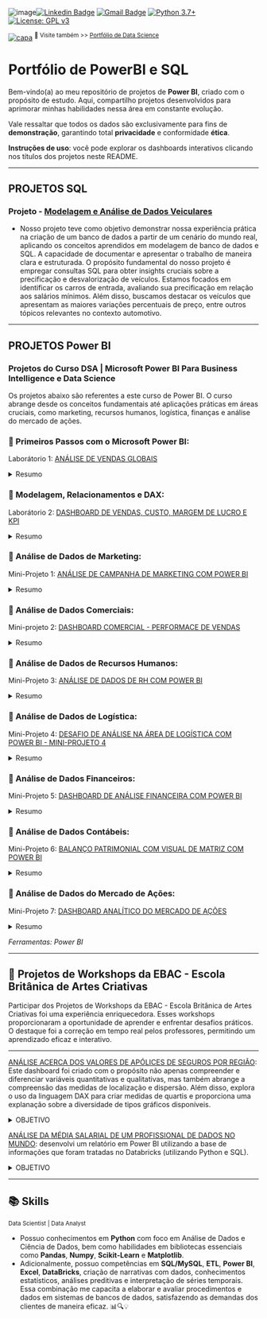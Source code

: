 ![image](https://github.com/SarahFeanor/Portfolio_PowerBI_SQL/assets/86063513/8834d7f0-1559-4536-8e32-bf9af894dab4)[![Linkedin Badge](https://img.shields.io/badge/-SarahFR-blue?style=flat-square&logo=Linkedin&logoColor=white&link=https://www.linkedin.com/in/sarahfrezende/)](https://www.linkedin.com/in/sarahfrezende/) 
[![Gmail Badge](https://img.shields.io/badge/-Gmail-c14438?style=flat-square&logo=Gmail&logoColor=white&link=mailto:tgmarinho@gmail.com)](mailto:sarahfrezende@gmail.com) [![Python 3.7+](https://img.shields.io/badge/python-3.7+-blue.svg)](https://www.python.org/downloads/release/python-360/) [![License: GPL v3](https://img.shields.io/badge/License-GPLv3-blue.svg)](https://www.gnu.org/licenses/gpl-3.0) 

[![capa](https://media.discordapp.net/attachments/1063559719291199599/1219057381741432832/Black_Technology_LinkedIn_Banner_6.jpg?ex=6609eaa8&is=65f775a8&hm=f25e7de3bf0139c83cb68d75e82156a2e93526f14b28c4265b8519558cdbfb17&=&format=webp&width=1024&height=256)](https://github.com/SarahFeanor?tab=repositories)
<sup> 🔗 Visite também >> [Portfólio de Data Science](https://github.com/sarahfeanor/Portfolio-DataScience) </sup>


# Portfólio de PowerBI e SQL

Bem-vindo(a) ao meu repositório de projetos de **Power BI**, criado com o propósito de estudo. Aqui, compartilho projetos desenvolvidos para aprimorar minhas habilidades nessa área em constante evolução.

Vale ressaltar que todos os dados são exclusivamente para fins de **demonstração**, garantindo total **privacidade** e conformidade **ética**.

**Instruções de uso**: você pode explorar os dashboards interativos clicando nos títulos dos projetos neste README.

---

## PROJETOS SQL

### Projeto - [Modelagem e Análise de Dados Veiculares](https://github.com/SarahFeanor/data_modeling_project_ADAtech)
- Nosso projeto teve como objetivo demonstrar nossa experiência prática na criação de um banco de dados a partir de um cenário do mundo real, aplicando os conceitos aprendidos em modelagem de banco de dados e SQL. A capacidade de documentar e apresentar o trabalho de maneira clara e estruturada. O propósito fundamental do nosso projeto é empregar consultas SQL para obter insights cruciais sobre a precificação e desvalorização de veículos. Estamos focados em identificar os carros de entrada, avaliando sua precificação em relação aos salários mínimos. Além disso, buscamos destacar os veículos que apresentam as maiores variações percentuais de preço, entre outros tópicos relevantes no contexto automotivo. 

---

## PROJETOS Power BI


### Projetos do Curso DSA | Microsoft Power BI Para Business Intelligence e Data Science

Os projetos abaixo são referentes a este curso de Power BI. O curso abrange desde os conceitos fundamentais até aplicações práticas em áreas cruciais, como marketing, recursos humanos, logística, finanças e análise do mercado de ações.


### 📍 Primeiros Passos com o Microsoft Power BI: 

Laborátorio 1: [ANÁLISE DE VENDAS GLOBAIS](https://app.powerbi.com/view?r=eyJrIjoiZjZmYjJmOTctODJkYi00ZDNiLWE4OTYtNzBhZjVhYjg2MjMyIiwidCI6IjY1MDJkMDY4LTM1YjMtNDU0My05OTg0LWY4YmQ3MDRjMzgzNyJ9)

 <details>
<summary>Resumo</summary></summary>

O Laboratório Prático 1 é uma parte essencial do curso, focado na criação de um Dashboard Analítico de Vendas Globais. Durante o laboratório, recebemos uma visão geral abrangente e aprendem a carregar fontes de dados. Exploramos diversas visualizações, incluindo Cartão de Métricas, Gráfico de Pizza, Gráfico de Barras Empilhadas e Gráfico de Barras Horizontais, além de criar um Mapa Mundial. O laboratório também aborda a aplicação de filtros e segmentações de dados, finalizando com a formatação completa do dashboard, incluindo títulos, imagens e estilos, proporcionando uma conclusão prática e valiosa."

</details>


### 📍 Modelagem, Relacionamentos e DAX: 

Laborátorio 2: [DASHBOARD DE VENDAS, CUSTO, MARGEM DE LUCRO E KPI](https://app.powerbi.com/view?r=eyJrIjoiNmM5ZjljNzAtODJmYS00MjYyLWE0NzQtOTY3NjE3ZjNkOWYwIiwidCI6IjY1MDJkMDY4LTM1YjMtNDU0My05OTg0LWY4YmQ3MDRjMzgzNyJ9)

<details>
<summary>Resumo</summary>

Neste painel de análise de vendas, realizei diversas etapas, incluindo modelagem de dados, estabelecimento de relações(**cardinalidade**), aplicação de recursos de limpeza de dados do Power BI e a utilização de expressões **DAX** para calcular a margem de lucro. 


</details>

### 📍 Análise de Dados de Marketing: 

Mini-Projeto 1: [ANÁLISE DE CAMPANHA DE MARKETING COM POWER BI](https://app.powerbi.com/view?r=eyJrIjoiMWViMzkyZjMtNzhmYi00NDE4LWFhM2YtZjc2NzVhNzcxNjgwIiwidCI6IjY1MDJkMDY4LTM1YjMtNDU0My05OTg0LWY4YmQ3MDRjMzgzNyJ9) 

<details>
<summary>Resumo</summary>
* O projeto visa utilizar a plataforma Power BI para analisar de forma abrangente uma campanha de marketing. Ele busca fornecer uma visão detalhada sobre o cliente, seu comportamento de compra, a eficácia da campanha de marketing e insights sobre os pontos de venda. Através dessas análises, a equipe pretende tomar decisões estratégicas informadas para melhorar o desempenho das campanhas e otimizar a relação com os clientes, aumentando assim a eficiência do marketing e as vendas.
</details>


### 📍 Análise de Dados Comerciais: 

Mini-projeto 2: [DASHBOARD COMERCIAL - PERFORMACE DE VENDAS](https://app.powerbi.com/view?r=eyJrIjoiNTBmNzU5OWQtMjFlZi00ZTc4LTgyYTYtODM4MDA2ZTRmY2Y3IiwidCI6IjY1MDJkMDY4LTM1YjMtNDU0My05OTg0LWY4YmQ3MDRjMzgzNyJ9) 

<details>
<summary>Resumo</summary>
O objetivo do projeto do Dashboard Comercial é criar uma ferramenta de análise que permita acompanhar a performance de vendas de uma organização de forma eficaz. Ele visa fornecer informações detalhadas sobre o total de vendas por segmento, fabricante e categoria, identificar os principais influenciadores de vendas, e analisar o desempenho dos vendedores. Além disso, o dashboard irá apresentar um resumo por categoria e ponto de venda, e incluir um menu para facilitar a navegação e acesso rápido aos insights de vendas, auxiliando na tomada de decisões estratégicas.
</details>

### 📍 Análise de Dados de Recursos Humanos:

Mini-Projeto 3: [ANÁLISE DE DADOS DE RH COM POWER BI ](https://app.powerbi.com/view?r=eyJrIjoiMjNjYzEzY2YtZDc3OC00ZTAzLWFmMTQtNTdjZmY2ZTlhMjAxIiwidCI6IjY1MDJkMDY4LTM1YjMtNDU0My05OTg0LWY4YmQ3MDRjMzgzNyJ9) 
<details>
<summary>Resumo</summary>
O projeto de Análise de Dados de RH com Power BI tem como objetivo principal proporcionar insights estratégicos para a gestão de recursos humanos. Isso inclui a visualização do total de funcionários por função, a identificação do percentual de funcionários disponíveis para hora extra, a análise do percentual de funcionários por nível de envolvimento no trabalho, e a customização de valores percentuais utilizando medidas DAX como CountRows, Divide, Average e Calculate. Além disso, o projeto visa criar colunas condicionais para destacar informações relevantes e facilitar a interpretação dos dados, auxiliando assim na tomada de decisões relacionadas à gestão de pessoal de forma mais eficaz.
</details>

### 📍 Análise de Dados de Logística: 

Mini-Projeto 4: [DESAFIO DE ANÁLISE NA ÁREA DE LOGÍSTICA COM POWER BI - MINI-PROJETO 4](https://app.powerbi.com/view?r=eyJrIjoiNDE4NmYxM2ItODZiZC00ODUyLTk1Y2ItYzVmMTJiYjMyZTA5IiwidCI6IjY1MDJkMDY4LTM1YjMtNDU0My05OTg0LWY4YmQ3MDRjMzgzNyJ9) 
<details>
<summary>Resumo</summary>

O projeto "Desafio de Análise na Área de Logística com Power BI" tem como objetivo aprimorar a eficiência e tomada de decisões na logística. Isso será alcançado por meio da criação de KPIs de logística, incluindo o total de entregas no prazo por canal de entrega, o percentual de entregas por equipes, e o total de entregas por mês com medidas personalizadas. Além disso, o projeto analisará o desempenho dos cinco principais vendedores, o total de entregas com atraso por cidade, o percentual de entregas por status de entrega e a classificação de rating. O Power BI será utilizado como uma ferramenta fundamental para visualizar e interpretar esses dados, contribuindo para a otimização das operações logísticas.
</details>

### 📍 Análise de Dados Financeiros: 

Mini-Projeto 5: [DASHBOARD DE ANÁLISE FINANCEIRA COM POWER BI](https://app.powerbi.com/view?r=eyJrIjoiN2U2NjQ5OTEtMzVkNS00MWJiLWE5NDEtZDNhYjU3ZjE0YWRhIiwidCI6IjY1MDJkMDY4LTM1YjMtNDU0My05OTg0LWY4YmQ3MDRjMzgzNyJ9) 
<details>
<summary>Resumo</summary>
O projeto "Dashboard de Análise Financeira" visa oferecer uma visão abrangente das finanças de uma organização. Isso envolve a criação de um dashboard com funcionalidades como pivô de tabela e hierarquia de data para facilitar a análise temporal. Serão criadas tabelas de medidas com indicadores financeiros, incluindo total de receitas e despesas por componente, bem como uma linha de média para análise de tendências. Além disso, será desenvolvida uma tabela de sumário financeiro destacando os principais segmentos de receitas e despesas, permitindo uma análise financeira detalhada e informada.
  
</details>

### 📍 Análise de Dados Contábeis: 

Mini-Projeto 6: [BALANÇO PATRIMONIAL COM VISUAL DE MATRIZ COM POWER BI](https://app.powerbi.com/view?r=eyJrIjoiMjMxYTIxYmUtNjY3My00MzY0LWJjYjktMjQ4YTU5NmM0YTA4IiwidCI6IjY1MDJkMDY4LTM1YjMtNDU0My05OTg0LWY4YmQ3MDRjMzgzNyJ9) 
<details>
<summary>Resumo</summary>
O projeto "Balanço Patrimonial com Visual de Matriz" tem como objetivo criar uma representação visual eficaz do balanço patrimonial de uma empresa. Isso inclui a construção do balanço patrimonial em um formato de matriz, permitindo a navegação hierárquica para análise detalhada. A funcionalidade de "drill down" será habilitada para explorar níveis mais profundos de informações, e o layout poderá ser ajustado para melhorar a legibilidade. Ao final, o projeto proporcionará uma visualização clara e interativa do balanço patrimonial, auxiliando na compreensão e interpretação dos dados financeiros da empresa.
</details>

### 📍 Análise de Dados do Mercado de Ações: 

Mini-Projeto 7: [DASHBOARD ANALÍTICO DO MERCADO DE AÇÕES](https://app.powerbi.com/view?r=eyJrIjoiMTU0NDk1MTYtNGIwOS00ZmIwLTg0MDItOTE3MzIwM2VlMzQwIiwidCI6IjY1MDJkMDY4LTM1YjMtNDU0My05OTg0LWY4YmQ3MDRjMzgzNyJ9) 
<details>
<summary>Resumo</summary>
O projeto "Dashboard Analítico do Mercado de Ações" visa criar uma ferramenta de análise de dados financeiros com recursos de narrativa inteligente. Ele fornecerá insights sobre o mercado de ações, incluindo o total de volume negociado ao longo do tempo e uma tabela de valores médios por mês. Além disso, destacará variações na média de fechamento das ações. Para maior interatividade, serão adicionadas opções de segmentação de dados que ajudará os usuários a compreenderem as tendências e os eventos relevantes no mercado de ações de forma mais intuitiva e informada.
</details>

_Ferramentas: Power BI_

---
## 🔹 Projetos de Workshops da EBAC - Escola Britânica de Artes Criativas

Participar dos Projetos de Workshops da EBAC - Escola Britânica de Artes Criativas foi uma experiência enriquecedora. Esses workshops proporcionaram a oportunidade de aprender e enfrentar desafios práticos. O destaque foi a correção em tempo real pelos professores, permitindo um aprendizado eficaz e interativo.

---

[ANÁLISE ACERCA DOS VALORES DE APÓLICES DE SEGUROS POR REGIÃO](https://app.powerbi.com/view?r=eyJrIjoiMDc3ZmE0NTYtMTJjNC00MzUyLWI2NWMtYWQ4MzhhYjRmMTE4IiwidCI6IjY1MDJkMDY4LTM1YjMtNDU0My05OTg0LWY4YmQ3MDRjMzgzNyJ9):  Este dashboard foi criado com o propósito não apenas compreender e diferenciar variáveis quantitativas e qualitativas, mas também abrange a compreensão das medidas de localização e dispersão. Além disso, explora o uso da linguagem DAX para criar medidas de quartis e proporciona uma explanação sobre a diversidade de tipos gráficos disponíveis. 
<details>
<summary>OBJETIVO</summary>

* Para embasar essa análise, utilizamos uma base de dados que contém informações sobre os valores de apólice de seguro nos Estados Unidos. O foco principal é entender e comparar os valores segurados de imóveis em diferentes regiões do país.
* Através deste relatório, é possível realizar uma análise comparativa detalhada e determinar quais regiões apresentam os valores mais elevados de apólice de seguro.

_**Workshop** - Como criar uma analise descritiva usando Power BI_ | _**Ferramentas**: Power Bi_

</details>


[ANÁLISE DA MÉDIA SALARIAL DE UM PROFISSIONAL DE DADOS NO MUNDO](https://app.powerbi.com/view?r=eyJrIjoiMzQ0YWMzNzgtMmZmMC00M2ZkLWE1YTEtYjFlOGM0Y2NjNDcyIiwidCI6IjY1MDJkMDY4LTM1YjMtNDU0My05OTg0LWY4YmQ3MDRjMzgzNyJ9): desenvolvi um relatório em Power BI utilizando a base de informações que foram tratadas no Databricks (utilizando Python e SQL). 

<details>
<summary>OBJETIVO</summary>

* A analise é referente a média salarial dos profissionais de Dados pelo Mundo.
* _**Workshop** - Analisando Dados com Power BI e Databricks._
* _**Ferramentas**: Power Bi, Databricks_
</details> 


---


## 📚 Skills

<sub> Data Scientist | Data Analyst  </sub>

* Possuo conhecimentos em **Python** com foco em Análise de Dados e Ciência de Dados, bem como habilidades em bibliotecas essenciais como **Pandas**, **Numpy**, **Scikit-Learn** e **Matplotlib**. 
* Adicionalmente, possuo competências em **SQL/MySQL**, **ETL**, **Power BI**, **Excel**, **DataBricks**, criação de narrativas com dados, conhecimentos estatísticos, análises preditivas e interpretação de séries temporais. Essa combinação me capacita a elaborar e avaliar procedimentos e dados em sistemas de bancos de dados, satisfazendo as demandas dos clientes de maneira eficaz. 📊🔍💡


